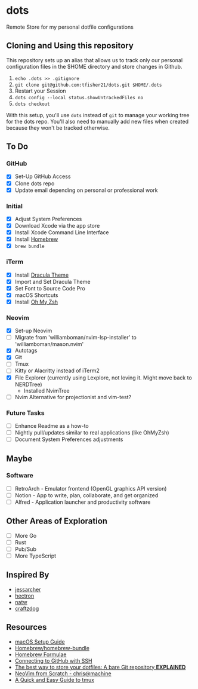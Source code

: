# dots
Remote Store for my personal dotfile configurations

## Cloning and Using this repository
This repository sets up an alias that allows us to track only our personal configuration files in the $HOME directory and store changes in Github.
1. `echo .dots >> .gitignore`
2. `git clone git@github.com:tfisher21/dots.git $HOME/.dots`
3. Restart your Session
4. `dots config --local status.showUntrackedFiles no`
5. `dots checkout`

With this setup, you'll use `dots` instead of `git` to manage your working tree for the dots repo. You'll also need to manually add new files when
created because they won't be tracked otherwise.

## To Do
### GitHub
- [x] Set-Up GitHub Access
- [x] Clone dots repo
- [x] Update email depending on personal or professional work

### Initial
- [x] Adjust System Preferences
- [x] Download Xcode via the app store
- [x] Install Xcode Command Line Interface
- [x] Install [Homebrew](https://brew.sh/)
- [x] `brew bundle`

### iTerm
- [x] Install [Dracula Theme](https://draculatheme.com/iterm)
- [x] Import and Set Dracula Theme
- [x] Set Font to Source Code Pro
- [x] macOS Shortcuts
- [x] Install [Oh My Zsh](https://ohmyz.sh/)

### Neovim
- [x] Set-up Neovim
- [ ] Migrate from 'williamboman/nvim-lsp-installer' to 'williamboman/mason.nvim'
- [x] Autotags
- [x] Git
- [ ] Tmux
- [ ] Kitty or Alacritty instead of iTerm2
- [x] File Explorer (currently using Lexplore, not loving it. Might move back to NERDTree)
  - Installed NvimTree
- [ ] Nvim Alternative for projectionist and vim-test?

### Future Tasks
- [ ] Enhance Readme as a how-to
- [ ] Nightly pull/updates similar to real applications (like OhMyZsh)
- [ ] Document System Preferences adjustments

## Maybe
### Software
- [ ] RetroArch - Emulator frontend (OpenGL graphics API version)
- [ ] Notion - App to write, plan, collaborate, and get organized
- [ ] Alfred - Application launcher and productivity software

## Other Areas of Exploration
- [ ] More Go
- [ ] Rust
- [ ] Pub/Sub
- [ ] More TypeScript

## Inspired By
* [jessarcher](https://github.com/jessarcher/dotfiles)
* [hectron](https://github.com/hectron/dotfiles)
* [natw](https://github.com/natw/dotfiles)
* [craftzdog](https://github.com/craftzdog/dotfiles-public)

## Resources
* [macOS Setup Guide](https://sourabhbajaj.com/mac-setup/)
* [Homebrew/homebrew-bundle](https://github.com/Homebrew/homebrew-bundle)
* [Homebrew Formulae](https://formulae.brew.sh/)
* [Connecting to GitHub with SSH](https://docs.github.com/en/authentication/connecting-to-github-with-ssh)
* [The best way to store your dotfiles: A bare Git repository **EXPLAINED**](https://www.ackama.com/what-we-think/the-best-way-to-store-your-dotfiles-a-bare-git-repository-explained/)
* [NeoVim from Scratch - chris@machine](https://www.youtube.com/playlist?list=PLhoH5vyxr6Qq41NFL4GvhFp-WLd5xzIzZ)
* [A Quick and Easy Guide to tmux](https://www.hamvocke.com/blog/a-quick-and-easy-guide-to-tmux/)
